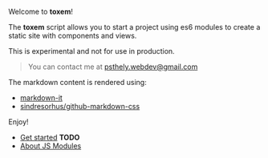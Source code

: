 Welcome to **toxem**!

The **toxem** script allows you to start a project using es6 modules to create a static site with components and views.

This is experimental and not for use in production.

> You can contact me at psthely.webdev@gmail.com

The markdown content is rendered using:
- [markdown-it](https://github.com/markdown-it/markdown-it)
- [sindresorhus/github-markdown-css](https://github.com/sindresorhus/github-markdown-css/blob/main/github-markdown.css)

Enjoy!

- [Get started](getstarted.html) **TODO**
- [About JS Modules](https://developer.mozilla.org/en-US/docs/Web/JavaScript/Guide/Modules)
